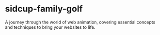 # sidcup-family-golf
 A journey through the world of web animation, covering essential concepts and techniques to bring your websites to life.
